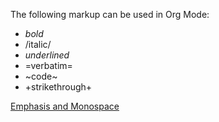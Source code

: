 The following markup can be used in Org Mode:

- *bold*
- /italic/
- _underlined_
- =verbatim=
- ~code~
- +strikethrough+

[Emphasis and Monospace](https://orgmode.org/manual/Emphasis-and-Monospace.html)
